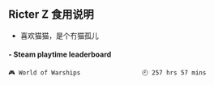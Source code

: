 ## Ricter Z 食用说明
- 喜欢猫猫，是个冇猫孤儿

<!-- steam-box start -->
#### - Steam playtime leaderboard
```text
🎮 World of Warships                 🕘 257 hrs 57 mins
```
<!-- Powered by https://github.com/YouEclipse/steam-box . -->
<!-- steam-box end -->

